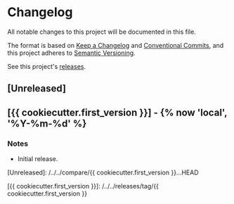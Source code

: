 # Changelog

All notable changes to this project will be documented in this file.

The format is based on [Keep a Changelog](https://keepachangelog.com/en/1.1.0/) and  [Conventional Commits](https://www.conventionalcommits.org/en/v1.0.0/#summary), and this project adheres to [Semantic Versioning](https://semver.org/spec/v2.0.0.html).

See this project's [releases](/../../../releases).
<!-- Create a new release using `uv version --bump patch` (or `minor` or `major`) -->

<!-- Types of Changes -->
<!-- ### Added -->
<!-- ### Changed -->
<!-- ### Deprecated -->
<!-- ### Removed -->
<!-- ### Fixed -->
<!-- ### Security -->
<!-- ### Notes -->

## [Unreleased]

## [{{ cookiecutter.first_version }}] - {% now 'local', '%Y-%m-%d' %}

### Notes

- Initial release.

[Unreleased]: /../../compare/{{ cookiecutter.first_version }}...HEAD
<!-- [{{ current_version }}]: /../../compare/{{ previous_version }}...{{ current_version }} -->
[{{ cookiecutter.first_version }}]: /../../releases/tag/{{ cookiecutter.first_version }}
